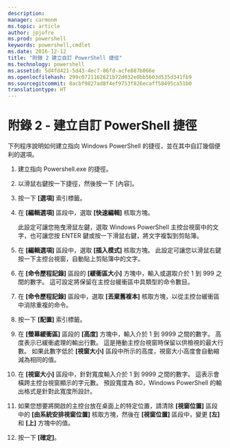 ```yaml
---
description: 
manager: carmonm
ms.topic: article
author: jpjofre
ms.prod: powershell
keywords: powershell,cmdlet
ms.date: 2016-12-12
title: "附錄 2 建立自訂 PowerShell 捷徑"
ms.technology: powershell
ms.assetid: 5d4fd421-5d43-4ec7-86fd-acfe887b066e
ms.openlocfilehash: 299c0721162621b72d032e0bb5603d535d341fb9
ms.sourcegitcommit: 8acbf9827ad8f4ef9753f826ecaff58495ca51b0
translationtype: HT
---
```

# <a name="appendix-2---creating-a-custom-powershell-shortcut"></a>附錄 2 - 建立自訂 PowerShell 捷徑
下列程序說明如何建立指向 Windows PowerShell 的捷徑，並在其中自訂幾個便利的選項。

1.  建立指向 Powershell.exe 的捷徑。

2.  以滑鼠右鍵按一下捷徑，然後按一下 [內容]。

3.  按一下 **[選項]** 索引標籤。

4.  在 **[編輯選項]** 區段中，選取 **[快速編輯]** 核取方塊。

    此設定可讓您拖曳滑鼠左鍵，選取 Windows PowerShell 主控台視窗中的文字，也可讓您按 ENTER 鍵或按一下滑鼠右鍵，將文字複製到剪貼簿。

5.  在 **[編輯選項]** 區段中，選取 **[插入模式]** 核取方塊。 此設定可讓您以滑鼠右鍵按一下主控台視窗，自動貼上剪貼簿中的文字。

6.  在 **[命令歷程記錄]** 區段的 **[緩衝區大小]** 方塊中，輸入或選取介於 1 到 999 之間的數字。 這可設定將保留在主控台緩衝區中具類型的命令數目。

7.  在 **[命令歷程記錄]** 區段中，選取 **[丟棄舊複本]** 核取方塊，以從主控台緩衝區中消除重複的命令。

8.  按一下 **[配置]** 索引標籤。

9. 在 **[螢幕緩衝區]** 區段的 **[高度]** 方塊中，輸入介於 1 到 9999 之間的數字。 高度表示已緩衝處理的輸出行數。 這是捲動主控台視窗時保留以供檢視的最大行數。 如果此數字低於 **[視窗大小]** 區段中所示的高度，視窗大小高度會自動縮減為相同的值。

10. 在 **[視窗大小]** 區段中，針對寬度輸入介於 1 到 9999 之間的數字。 這表示會橫跨主控台視窗顯示的字元數。 預設寬度為 80，Windows PowerShell 的輸出格式是針對此寬度所設計。

11. 如果您想要將開啟的主控台放在桌面上的特定位置，請清除 **[視窗位置]** 區段中的 **[由系統安排視窗位置]** 核取方塊，然後在 **[視窗位置]** 區段中，變更 **[左]** 和 **[上]** 方塊中的值。

12. 按一下 **[確定]**。

